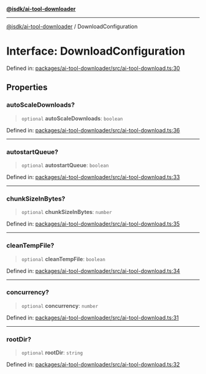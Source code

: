[**@isdk/ai-tool-downloader**](../README.md)

***

[@isdk/ai-tool-downloader](../globals.md) / DownloadConfiguration

# Interface: DownloadConfiguration

Defined in: [packages/ai-tool-downloader/src/ai-tool-download.ts:30](https://github.com/isdk/ai-tool-download.js/blob/9e1990e4a372ec30be96b98684d0c457e02ab7f5/src/ai-tool-download.ts#L30)

## Properties

### autoScaleDownloads?

> `optional` **autoScaleDownloads**: `boolean`

Defined in: [packages/ai-tool-downloader/src/ai-tool-download.ts:36](https://github.com/isdk/ai-tool-download.js/blob/9e1990e4a372ec30be96b98684d0c457e02ab7f5/src/ai-tool-download.ts#L36)

***

### autostartQueue?

> `optional` **autostartQueue**: `boolean`

Defined in: [packages/ai-tool-downloader/src/ai-tool-download.ts:33](https://github.com/isdk/ai-tool-download.js/blob/9e1990e4a372ec30be96b98684d0c457e02ab7f5/src/ai-tool-download.ts#L33)

***

### chunkSizeInBytes?

> `optional` **chunkSizeInBytes**: `number`

Defined in: [packages/ai-tool-downloader/src/ai-tool-download.ts:35](https://github.com/isdk/ai-tool-download.js/blob/9e1990e4a372ec30be96b98684d0c457e02ab7f5/src/ai-tool-download.ts#L35)

***

### cleanTempFile?

> `optional` **cleanTempFile**: `boolean`

Defined in: [packages/ai-tool-downloader/src/ai-tool-download.ts:34](https://github.com/isdk/ai-tool-download.js/blob/9e1990e4a372ec30be96b98684d0c457e02ab7f5/src/ai-tool-download.ts#L34)

***

### concurrency?

> `optional` **concurrency**: `number`

Defined in: [packages/ai-tool-downloader/src/ai-tool-download.ts:31](https://github.com/isdk/ai-tool-download.js/blob/9e1990e4a372ec30be96b98684d0c457e02ab7f5/src/ai-tool-download.ts#L31)

***

### rootDir?

> `optional` **rootDir**: `string`

Defined in: [packages/ai-tool-downloader/src/ai-tool-download.ts:32](https://github.com/isdk/ai-tool-download.js/blob/9e1990e4a372ec30be96b98684d0c457e02ab7f5/src/ai-tool-download.ts#L32)
